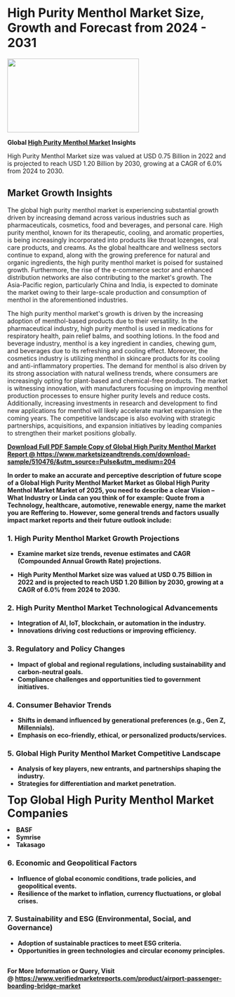 <H1>High Purity Menthol Market Size, Growth and Forecast from 2024 - 2031</H1><img class="aligncenter size-medium wp-image-584254" src="https://thirdeyenews.in/wp-content/uploads/2024/09/Global-Market-Research-300x168.jpeg" alt="" width="300" height="168" /><p><strong>Global&nbsp;<a href="https://www.marketsizeandtrends.com/download-sample/510476/&amp;utm_source=Pulse&amp;utm_medium=204">High Purity Menthol Market</a> Insights</strong></p><p>High Purity Menthol Market size was valued at USD 0.75 Billion in 2022 and is projected to reach USD 1.20 Billion by 2030, growing at a CAGR of 6.0% from 2024 to 2030.</p><p><h2>Market Growth Insights</h2> <p>The global high purity menthol market is experiencing substantial growth driven by increasing demand across various industries such as pharmaceuticals, cosmetics, food and beverages, and personal care. High purity menthol, known for its therapeutic, cooling, and aromatic properties, is being increasingly incorporated into products like throat lozenges, oral care products, and creams. As the global healthcare and wellness sectors continue to expand, along with the growing preference for natural and organic ingredients, the high purity menthol market is poised for sustained growth. Furthermore, the rise of the e-commerce sector and enhanced distribution networks are also contributing to the market's growth. The Asia-Pacific region, particularly China and India, is expected to dominate the market owing to their large-scale production and consumption of menthol in the aforementioned industries.</p> <p><strong><a href="https://example.com/download-sample"></a></strong></p> <p>The high purity menthol market's growth is driven by the increasing adoption of menthol-based products due to their versatility. In the pharmaceutical industry, high purity menthol is used in medications for respiratory health, pain relief balms, and soothing lotions. In the food and beverage industry, menthol is a key ingredient in candies, chewing gum, and beverages due to its refreshing and cooling effect. Moreover, the cosmetics industry is utilizing menthol in skincare products for its cooling and anti-inflammatory properties. The demand for menthol is also driven by its strong association with natural wellness trends, where consumers are increasingly opting for plant-based and chemical-free products. The market is witnessing innovation, with manufacturers focusing on improving menthol production processes to ensure higher purity levels and reduce costs. Additionally, increasing investments in research and development to find new applications for menthol will likely accelerate market expansion in the coming years. The competitive landscape is also evolving with strategic partnerships, acquisitions, and expansion initiatives by leading companies to strengthen their market positions globally.</p> <p><strong><a href="https://example.com/get-more"></p><p><span class=""><strong>Download Full PDF Sample Copy of Global High Purity Menthol Market Report</strong> @ <a href="https://www.marketsizeandtrends.com/download-sample/510476/&amp;utm_source=Pulse&amp;utm_medium=204" target="_blank">https://www.marketsizeandtrends.com/download-sample/510476/&amp;utm_source=Pulse&amp;utm_medium=204</a></span></p><p>In order to make an accurate and perceptive description of future scope of a Global&nbsp;High Purity Menthol Market Market as Global&nbsp;High Purity Menthol Market Market of 2025, you need to describe a clear Vision &ndash; What Industry or Linda can you think of for example: Quote from a Technology, healthcare, automotive, renewable energy, name the market you are Reffering to. However, some general trends and factors usually impact market reports and their future outlook include:</p><h3>1.&nbsp;<strong>High Purity Menthol Market Growth Projections</strong></h3><ul><li>Examine market size trends, revenue estimates and CAGR (Compounded Annual Growth Rate) projections.</li><li><p>High Purity Menthol Market size was valued at USD 0.75 Billion in 2022 and is projected to reach USD 1.20 Billion by 2030, growing at a CAGR of 6.0% from 2024 to 2030.</p></li></ul><h3>2.&nbsp;<strong>High Purity Menthol Market Technological Advancements</strong></h3><ul><li>Integration of AI, IoT, blockchain, or automation in the industry.</li><li>Innovations driving cost reductions or improving efficiency.</li></ul><h3>3.&nbsp;<strong>Regulatory and Policy Changes</strong></h3><ul><li>Impact of global and regional regulations, including sustainability and carbon-neutral goals.</li><li>Compliance challenges and opportunities tied to government initiatives.</li></ul><h3>4.&nbsp;<strong>Consumer Behavior Trends</strong></h3><ul><li>Shifts in demand influenced by generational preferences (e.g., Gen Z, Millennials).</li><li>Emphasis on eco-friendly, ethical, or personalized products/services.</li></ul><h3>5.&nbsp;<strong>Global High Purity Menthol Market Competitive Landscape</strong></h3><ul><li>Analysis of key players, new entrants, and partnerships shaping the industry.</li><li>Strategies for differentiation and market penetration.</li></ul><p data-pm-slice="1 1 []"><span style="color: inherit; font-family: inherit; font-size: 25px;">Top Global High Purity Menthol Market Companies</span></p><div class="" data-test-id=""><p><li>BASF</li><li> Symrise</li><li> Takasago</li></p></div><h3>6.&nbsp;<strong>Economic and Geopolitical Factors</strong></h3><ul><li>Influence of global economic conditions, trade policies, and geopolitical events.</li><li>Resilience of the market to inflation, currency fluctuations, or global crises.</li></ul><h3>7.&nbsp;<strong>Sustainability and ESG (Environmental, Social, and Governance)</strong></h3><ul><li>Adoption of sustainable practices to meet ESG criteria.</li><li>Opportunities in green technologies and circular economy principles.</li></ul><h2><strong style="font-size: 14px;">For More Information or Query, Visit @&nbsp;</strong><a style="background-color: #ffffff; font-size: 14px;" href="https://www.marketsizeandtrends.com/report/high-purity-menthol-market/" target="_blank">https://www.verifiedmarketreports.com/product/airport-passenger-boarding-bridge-market</a></h2>
